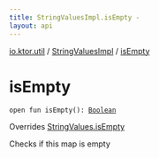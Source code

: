 ```yaml
---
title: StringValuesImpl.isEmpty - 
layout: api
---
```


<div class='api-docs-breadcrumbs'><a href="../index.html">io.ktor.util</a> / <a href="index.html">StringValuesImpl</a> / <a href="./is-empty.html">isEmpty</a></div>

# isEmpty

<div class="signature"><code><span class="keyword">open</span> <span class="keyword">fun </span><span class="identifier">isEmpty</span><span class="symbol">(</span><span class="symbol">)</span><span class="symbol">: </span><a href="https://kotlinlang.org/api/latest/jvm/stdlib/kotlin/-boolean/index.html"><span class="identifier">Boolean</span></a></code></div>

Overrides <a href="../-string-values/is-empty.html">StringValues.isEmpty</a>

Checks if this map is empty

